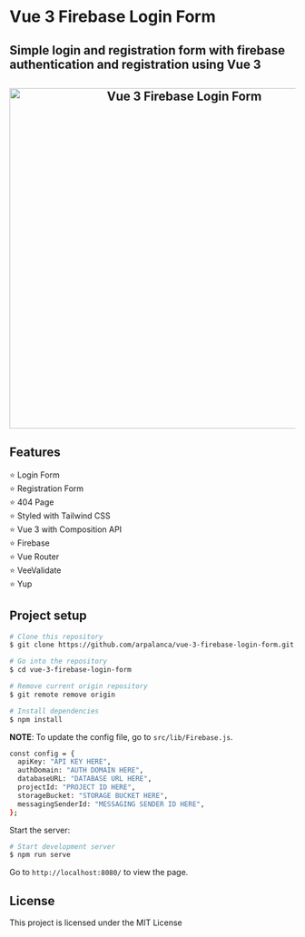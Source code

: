 # Vue 3 Firebase Login Form

## Simple login and registration form with firebase authentication and registration using Vue 3

<h2 align="center">
  <img src="https://media.giphy.com/media/52xsu3FJnJzPtAhLf6/giphy.gif" alt="Vue 3 Firebase Login Form" width="600px" />
  <br>
</h2>

## Features
:star: Login Form\
:star: Registration Form\
:star: 404 Page\
:star: Styled with Tailwind CSS\
:star: Vue 3 with Composition API\
:star: Firebase\
:star: Vue Router\
:star: VeeValidate\
:star: Yup

## Project setup
```bash
# Clone this repository
$ git clone https://github.com/arpalanca/vue-3-firebase-login-form.git

# Go into the repository
$ cd vue-3-firebase-login-form

# Remove current origin repository
$ git remote remove origin

# Install dependencies
$ npm install
```
**NOTE**:
To update the config file, go to `src/lib/Firebase.js`.
```bash
const config = {
  apiKey: "API KEY HERE",
  authDomain: "AUTH DOMAIN HERE",
  databaseURL: "DATABASE URL HERE",
  projectId: "PROJECT ID HERE",
  storageBucket: "STORAGE BUCKET HERE",
  messagingSenderId: "MESSAGING SENDER ID HERE",
};
```

Start the server:

```bash
# Start development server
$ npm run serve
```

Go to `http://localhost:8080/` to view the page.

## License
This project is licensed under the MIT License